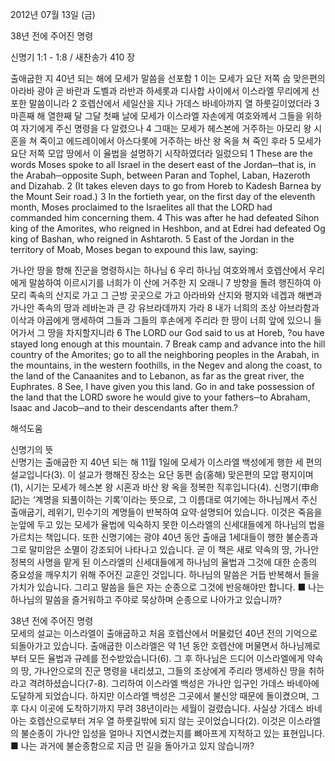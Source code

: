 2012년 07월 13일 (금)

38년 전에 주어진 명령



신명기 1:1 - 1:8 / 새찬송가 410 장


출애굽한 지 40년 되는 해에 모세가 말씀을 선포함
1 이는 모세가 요단 저쪽 숩 맞은편의 아라바 광야 곧 바란과 도벨과 라반과 하세롯과 디사합 사이에서 이스라엘 무리에게 선포한 말씀이니라 2 호렙산에서 세일산을 지나 가데스 바네아까지 열 하룻길이었더라 3 마흔째 해 열한째 달 그달 첫째 날에 모세가 이스라엘 자손에게 여호와께서 그들을 위하여 자기에게 주신 명령을 다 알렸으나 4 그때는 모세가 헤스본에 거주하는 아모리 왕 시혼을 쳐 죽이고 에드레이에서 아스다롯에 거주하는 바산 왕 옥을 쳐 죽인 후라 5 모세가 요단 저쪽 모압 땅에서 이 율법을 설명하기 시작하였더라 일렀으되
1 These are the words Moses spoke to all Israel in the desert east of the Jordan─that is, in the Arabah─opposite Suph, between Paran and Tophel, Laban, Hazeroth and Dizahab. 2 (It takes eleven days to go from Horeb to Kadesh Barnea by the Mount Seir road.) 3 In the fortieth year, on the first day of the eleventh month, Moses proclaimed to the Israelites all that the LORD had commanded him concerning them. 4 This was after he had defeated Sihon king of the Amorites, who reigned in Heshbon, and at Edrei had defeated Og king of Bashan, who reigned in Ashtaroth. 5 East of the Jordan in the territory of Moab, Moses began to expound this law, saying:

가나안 땅을 향해 진군을 명령하시는 하나님
6 우리 하나님 여호와께서 호렙산에서 우리에게 말씀하여 이르시기를 너희가 이 산에 거주한 지 오래니 7 방향을 돌려 행진하여 아모리 족속의 산지로 가고 그 근방 곳곳으로 가고 아라바와 산지와 평지와 네겝과 해변과 가나안 족속의 땅과 레바논과 큰 강 유브라데까지 가라 8 내가 너희의 조상 아브라함과 이삭과 야곱에게 맹세하여 그들과 그들의 후손에게 주리라 한 땅이 너희 앞에 있으니 들어가서 그 땅을 차지할지니라
6 The LORD our God said to us at Horeb, ?ou have stayed long enough at this mountain. 7 Break camp and advance into the hill country of the Amorites; go to all the neighboring peoples in the Arabah, in the mountains, in the western foothills, in the Negev and along the coast, to the land of the Canaanites and to Lebanon, as far as the great river, the Euphrates. 8 See, I have given you this land. Go in and take possession of the land that the LORD swore he would give to your fathers─to Abraham, Isaac and Jacob─and to their descendants after them.?

해석도움





신명기의 뜻  
신명기는 출애굽한 지 40년 되는 해 11월 1일에 모세가 이스라엘 백성에게 행한 세 편의 설교입니다(3). 이 설교가 행해진 장소는 요단 동편 숩(홍해) 맞은편의 모압 평지이며(1), 시기는 모세가 헤스본 왕 시혼과 바산 왕 옥을 정복한 직후입니다(4). 신명기(申命記)는 ‘계명을 되풀이하는 기록’이라는 뜻으로, 그 이름대로 여기에는 하나님께서 주신 출애굽기, 레위기, 민수기의 계명들이 반복하여 요약·설명되어 있습니다. 이것은 죽음을 눈앞에 두고 있는 모세가 율법에 익숙하지 못한 이스라엘의 신세대들에게 하나님의 법을 가르치는 책입니다. 또한 신명기에는 광야 40년 동안 출애굽 1세대들이 행한 불순종과 그로 말미암은 소멸이 강조되어 나타나고 있습니다. 곧 이 책은 새로 약속의 땅, 가나안 정복의 사명을 맡게 된 이스라엘의 신세대들에게 하나님의 율법과 그것에 대한 순종의 중요성을 깨우치기 위해 주어진 교훈인 것입니다. 하나님의 말씀은 거듭 반복해서 들을 가치가 있습니다. 그리고 말씀을 들은 자는 순종으로 그것에 반응해야만 합니다.
■ 나는 하나님의 말씀을 즐거워하고 주야로 묵상하며 순종으로 나아가고 있습니까?

38년 전에 주어진 명령  
모세의 설교는 이스라엘이 출애굽하고 처음 호렙산에서 머물렀던 40년 전의 기억으로 되돌아가고 있습니다. 출애굽한 이스라엘은 약 1년 동안 호렙산에 머물면서 하나님께로부터 모든 율법과 규례를 전수받았습니다(6). 그 후 하나님은 드디어 이스라엘에게 약속의 땅, 가나안으로의 진군 명령을 내리셨고, 그들의 조상에게 주리라 맹세하신 땅을 취하라고 격려하셨습니다(7-8). 그리하여 이스라엘 백성은 가나안 입구인 가데스 바네아에 도달하게 되었습니다. 하지만 이스라엘 백성은 그곳에서 불신앙 때문에 돌이켰으며, 그 후 다시 이곳에 도착하기까지 무려 38년이라는 세월이 걸렸습니다. 사실상 가데스 바네아는 호렙산으로부터 겨우 열 하룻길밖에 되지 않는 곳이었습니다(2). 이것은 이스라엘의 불순종이 가나안 입성을 얼마나 지연시켰는지를 뼈아프게 지적하고 있는 표현입니다.
■ 나는 과거에 불순종함으로 지금 먼 길을 돌아가고 있지 않습니까?